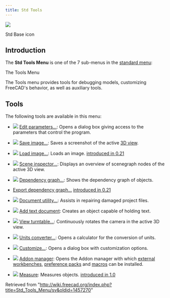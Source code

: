 ```yaml
---
title: Std Tools
---
```


![](/images/Freecad.svg)

Std Base icon

## Introduction

The **Std Tools Menu** is one of the 7 sub-menus in the [standard menu](/Standard_Menu "Standard Menu"):

The Tools Menu

The Tools menu provides tools for debugging models, customizing FreeCAD's behavior, as well as auxiliary tools.

## Tools

The following tools are available in this menu:

- ![](/images/Std_DlgParameter.svg) [Edit parameters...](/Std_DlgParameter "Std DlgParameter"): Opens a dialog box giving access to the parameters that control the program.

- ![](/images/Std_ViewScreenShot.svg) [Save image...](/Std_ViewScreenShot "Std ViewScreenShot"): Saves a screenshot of the active [3D view](/3D_view "3D view").

- ![](/images/Std_ViewLoadImage.svg) [Load image...](/Std_ViewLoadImage "Std ViewLoadImage"): Loads an image. [introduced in 0.21](/Release_notes_0.21 "Release notes 0.21")

- ![](/images/Std_SceneInspector.svg) [Scene inspector...](/Std_SceneInspector "Std SceneInspector"): Displays an overview of scenegraph nodes of the active 3D view.

- ![](/images/Std_DependencyGraph.svg) [Dependency graph...](/Std_DependencyGraph "Std DependencyGraph"): Shows the dependency graph of objects.

* [Export dependency graph...](/Std_ExportDependencyGraph "Std ExportDependencyGraph") [introduced in 0.21](/Release_notes_0.21 "Release notes 0.21")

- ![](/images/Std_ProjectUtil.svg) [Document utility...](/Std_ProjectUtil "Std ProjectUtil"): Assists in repairing damaged project files.

- ![](/images/Std_TextDocument.svg) [Add text document](/Std_TextDocument "Std TextDocument"): Creates an object capable of holding text.

- ![](/images/Std_DemoMode.svg) [View turntable...](/Std_DemoMode "Std DemoMode"): Continuously rotates the camera in the active 3D view.

- ![](/images/Std_UnitsCalculator.svg) [Units converter...](/Std_UnitsCalculator "Std UnitsCalculator"): Opens a calculator for the conversion of units.

- ![](/images/Std_DlgCustomize.svg) [Customize...](/Std_DlgCustomize "Std DlgCustomize"): Opens a dialog box with customization options.

- ![](/images/Std_AddonMgr.svg) [Addon manager](/Std_AddonMgr "Std AddonMgr"): Opens the Addon manager with which [external workbenches](/External_workbenches "External workbenches"), [preference packs](/Preference_Packs "Preference Packs") and [macros](/Macros "Macros") can be installed.

- ![](/images/Std_Measure.svg) [Measure](/Std_Measure "Std Measure"): Measures objects. [introduced in 1.0](/Release_notes_1.0 "Release notes 1.0")

Retrieved from "<http://wiki.freecad.org/index.php?title=Std_Tools_Menu/sv&oldid=1457270>"
